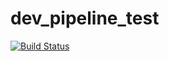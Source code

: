 # dev_pipeline_test

[![Build Status](https://github.com/ChaDe1922/dev_pipeline_test/github/.github/workflows/checkStyle.yaml/badge.svg)](https://github.com/ChaDe1922/dev_pipeline_test/actions)
